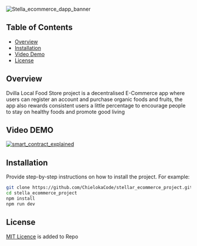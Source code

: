 ![Stella_ecommerce_dapp_banner](https://github.com/user-attachments/assets/c0c30c98-9f58-4de7-9916-1d2f63a634a0)

## Table of Contents

- [Overview](#overview)
- [Installation](#installation)
- [Video Demo](#video-demo)
- [License](#license)

## Overview

Dvilla Local Food Store project is a decentralised E-Commerce app where users can register an account and purchase organic foods and fruits, the app also rewards consistent users a little percentage to encourage people to stay on healthy foods and promote good living

## Video DEMO

[![smart_contract_explained](https://img.youtube.com/vi/tsdbotowpKA/0.jpg)](https://youtu.be/tsdbotowpKA)

## Installation

Provide step-by-step instructions on how to install the project. For example:

```bash
git clone https://github.com/ChielokaCode/stellar_ecommerce_project.git
cd stella_ecommerce_project
npm install
npm run dev
```

## License

[MIT Licence](https://github.com/ChielokaCode/stellar_ecommerce_project/blob/main/LICENSE) is added to Repo
